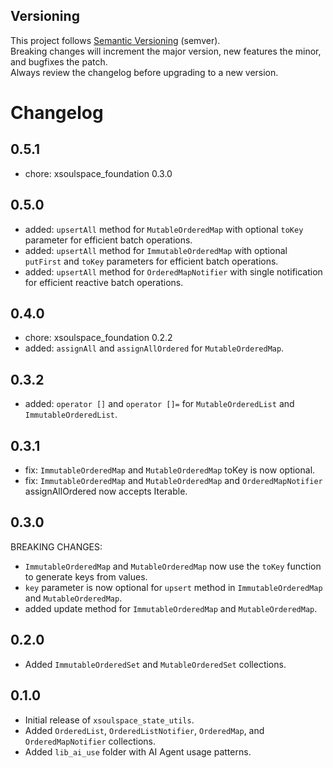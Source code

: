 ## Versioning

This project follows [Semantic Versioning](https://semver.org/) (semver).  
Breaking changes will increment the major version, new features the minor, and bugfixes the patch.  
Always review the changelog before upgrading to a new version.

# Changelog

## 0.5.1

- chore: xsoulspace_foundation 0.3.0

## 0.5.0

- added: `upsertAll` method for `MutableOrderedMap` with optional `toKey` parameter for efficient batch operations.
- added: `upsertAll` method for `ImmutableOrderedMap` with optional `putFirst` and `toKey` parameters for efficient batch operations.
- added: `upsertAll` method for `OrderedMapNotifier` with single notification for efficient reactive batch operations.

## 0.4.0

- chore: xsoulspace_foundation 0.2.2
- added: `assignAll` and `assignAllOrdered` for `MutableOrderedMap`.

## 0.3.2

- added: `operator []` and `operator []=` for `MutableOrderedList` and `ImmutableOrderedList`.

## 0.3.1

- fix: `ImmutableOrderedMap` and `MutableOrderedMap` toKey is now optional.
- fix: `ImmutableOrderedMap` and `MutableOrderedMap` and `OrderedMapNotifier` assignAllOrdered now accepts Iterable.

## 0.3.0

BREAKING CHANGES:

- `ImmutableOrderedMap` and `MutableOrderedMap` now use the `toKey` function to generate keys from values.
- `key` parameter is now optional for `upsert` method in `ImmutableOrderedMap` and `MutableOrderedMap`.
- added update method for `ImmutableOrderedMap` and `MutableOrderedMap`.

## 0.2.0

- Added `ImmutableOrderedSet` and `MutableOrderedSet` collections.

## 0.1.0

- Initial release of `xsoulspace_state_utils`.
- Added `OrderedList`, `OrderedListNotifier`, `OrderedMap`, and `OrderedMapNotifier` collections.
- Added `lib_ai_use` folder with AI Agent usage patterns.
